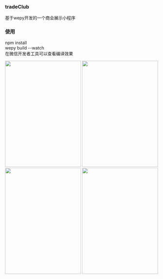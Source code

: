 ### tradeClub  
基于wepy开发的一个商会展示小程序  
### 使用  
npm  install  
wepy build --watch  
在微信开发者工具可以查看编译效果  

<img width="250" height="350" src="https://github.com/Jayorzzzzzzzzzzzz/tradeClub/blob/master/webwxgetmsgimg%20(2).jpg"/>
<img width="250" height="350" src="https://github.com/Jayorzzzzzzzzzzzz/tradeClub/blob/master/webwxgetmsgimg%20(1).jpg"/>
<img width="250" height="350" src="https://github.com/Jayorzzzzzzzzzzzz/tradeClub/blob/master/webwxgetmsgimg%20(3).jpg"/>
<img width="250" height="350" src="https://github.com/Jayorzzzzzzzzzzzz/tradeClub/blob/master/webwxgetmsgimg%20(4).jpg"/>
